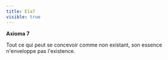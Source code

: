 ```yaml
---
title: E1a7
visible: true
---
```


**Axioma 7**

Tout ce qui peut se concevoir comme non existant, son essence n'enveloppe pas l'existence.